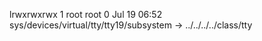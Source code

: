 lrwxrwxrwx 1 root root 0 Jul 19 06:52 sys/devices/virtual/tty/tty19/subsystem -> ../../../../class/tty
